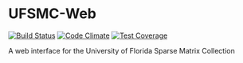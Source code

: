 # UFSMC-Web

[![Build Status](https://semaphoreci.com/api/v1/projects/dd7f6607-fba7-4700-a20b-5ef8c47b193b/572006/shields_badge.svg)](https://semaphoreci.com/scottkolo/ufsmc-web) [![Code Climate](https://codeclimate.com/github/ScottKolo/UFSMC-Web/badges/gpa.svg)](https://codeclimate.com/github/ScottKolo/UFSMC-Web) [![Test Coverage](https://codeclimate.com/github/ScottKolo/UFSMC-Web/badges/coverage.svg)](https://codeclimate.com/github/ScottKolo/UFSMC-Web/coverage)

A web interface for the University of Florida Sparse Matrix Collection
